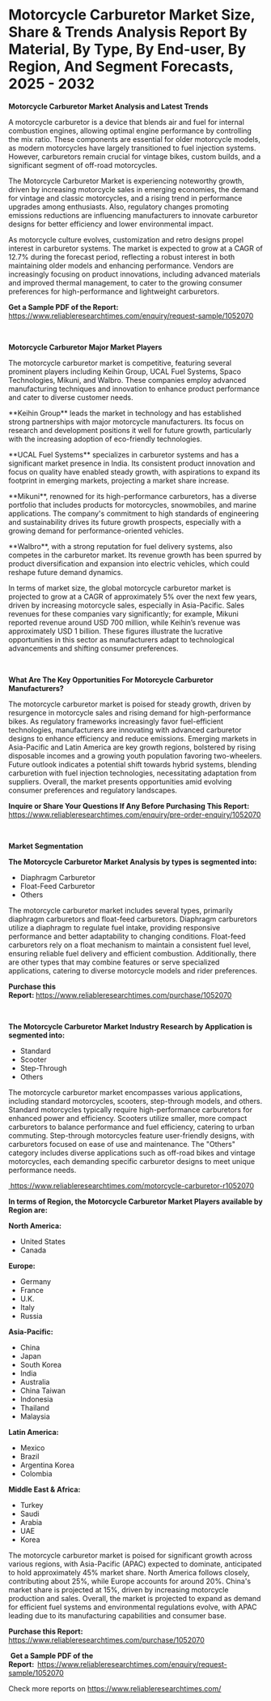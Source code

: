 <p><h1>Motorcycle Carburetor Market Size, Share & Trends Analysis Report By Material, By Type, By End-user, By Region, And Segment Forecasts, 2025 - 2032</h1></p><p><strong>Motorcycle Carburetor Market Analysis and Latest Trends</strong></p>
<p><p>A motorcycle carburetor is a device that blends air and fuel for internal combustion engines, allowing optimal engine performance by controlling the mix ratio. These components are essential for older motorcycle models, as modern motorcycles have largely transitioned to fuel injection systems. However, carburetors remain crucial for vintage bikes, custom builds, and a significant segment of off-road motorcycles.</p><p>The Motorcycle Carburetor Market is experiencing noteworthy growth, driven by increasing motorcycle sales in emerging economies, the demand for vintage and classic motorcycles, and a rising trend in performance upgrades among enthusiasts. Also, regulatory changes promoting emissions reductions are influencing manufacturers to innovate carburetor designs for better efficiency and lower environmental impact. </p><p>As motorcycle culture evolves, customization and retro designs propel interest in carburetor systems. The market is expected to grow at a CAGR of 12.7% during the forecast period, reflecting a robust interest in both maintaining older models and enhancing performance. Vendors are increasingly focusing on product innovations, including advanced materials and improved thermal management, to cater to the growing consumer preferences for high-performance and lightweight carburetors.</p></p>
<p><strong>Get a Sample PDF of the Report:&nbsp;</strong> <a href="https://www.reliableresearchtimes.com/enquiry/request-sample/1052070?utm_campaign=2891&utm_medium=2&utm_source=Github&utm_content=ia&utm_term=30032025&utm_id=motorcycle-carburetor">https://www.reliableresearchtimes.com/enquiry/request-sample/1052070</a></p>
<p>&nbsp;</p>
<p><strong>Motorcycle Carburetor Major Market Players</strong></p>
<p><p>The motorcycle carburetor market is competitive, featuring several prominent players including Keihin Group, UCAL Fuel Systems, Spaco Technologies, Mikuni, and Walbro. These companies employ advanced manufacturing techniques and innovation to enhance product performance and cater to diverse customer needs.</p><p>**Keihin Group** leads the market in technology and has established strong partnerships with major motorcycle manufacturers. Its focus on research and development positions it well for future growth, particularly with the increasing adoption of eco-friendly technologies.</p><p>**UCAL Fuel Systems** specializes in carburetor systems and has a significant market presence in India. Its consistent product innovation and focus on quality have enabled steady growth, with aspirations to expand its footprint in emerging markets, projecting a market share increase.</p><p>**Mikuni**, renowned for its high-performance carburetors, has a diverse portfolio that includes products for motorcycles, snowmobiles, and marine applications. The company's commitment to high standards of engineering and sustainability drives its future growth prospects, especially with a growing demand for performance-oriented vehicles.</p><p>**Walbro**, with a strong reputation for fuel delivery systems, also competes in the carburetor market. Its revenue growth has been spurred by product diversification and expansion into electric vehicles, which could reshape future demand dynamics.</p><p>In terms of market size, the global motorcycle carburetor market is projected to grow at a CAGR of approximately 5% over the next few years, driven by increasing motorcycle sales, especially in Asia-Pacific. Sales revenues for these companies vary significantly; for example, Mikuni reported revenue around USD 700 million, while Keihin’s revenue was approximately USD 1 billion. These figures illustrate the lucrative opportunities in this sector as manufacturers adapt to technological advancements and shifting consumer preferences.</p></p>
<p>&nbsp;</p>
<p><strong>What Are The Key Opportunities For Motorcycle Carburetor Manufacturers?</strong></p>
<p><p>The motorcycle carburetor market is poised for steady growth, driven by resurgence in motorcycle sales and rising demand for high-performance bikes. As regulatory frameworks increasingly favor fuel-efficient technologies, manufacturers are innovating with advanced carburetor designs to enhance efficiency and reduce emissions. Emerging markets in Asia-Pacific and Latin America are key growth regions, bolstered by rising disposable incomes and a growing youth population favoring two-wheelers. Future outlook indicates a potential shift towards hybrid systems, blending carburetion with fuel injection technologies, necessitating adaptation from suppliers. Overall, the market presents opportunities amid evolving consumer preferences and regulatory landscapes.</p></p>
<p><strong>Inquire or Share Your Questions If Any Before Purchasing This Report:</strong> <a href="https://www.reliableresearchtimes.com/enquiry/pre-order-enquiry/1052070?utm_campaign=2891&utm_medium=2&utm_source=Github&utm_content=ia&utm_term=30032025&utm_id=motorcycle-carburetor">https://www.reliableresearchtimes.com/enquiry/pre-order-enquiry/1052070</a></p>
<p>&nbsp;</p>
<p><strong>Market Segmentation</strong></p>
<p><strong>The Motorcycle Carburetor Market Analysis by types is segmented into:</strong></p>
<p><ul><li>Diaphragm Carburetor</li><li>Float-Feed Carburetor</li><li>Others</li></ul></p>
<p><p>The motorcycle carburetor market includes several types, primarily diaphragm carburetors and float-feed carburetors. Diaphragm carburetors utilize a diaphragm to regulate fuel intake, providing responsive performance and better adaptability to changing conditions. Float-feed carburetors rely on a float mechanism to maintain a consistent fuel level, ensuring reliable fuel delivery and efficient combustion. Additionally, there are other types that may combine features or serve specialized applications, catering to diverse motorcycle models and rider preferences.</p></p>
<p><strong>Purchase this Report:&nbsp;</strong><a href="https://www.reliableresearchtimes.com/purchase/1052070?utm_campaign=2891&utm_medium=2&utm_source=Github&utm_content=ia&utm_term=30032025&utm_id=motorcycle-carburetor">https://www.reliableresearchtimes.com/purchase/1052070</a></p>
<p>&nbsp;</p>
<p><strong>The Motorcycle Carburetor Market Industry Research by Application is segmented into:</strong></p>
<p><ul><li>Standard</li><li>Scooter</li><li>Step-Through</li><li>Others</li></ul></p>
<p><p>The motorcycle carburetor market encompasses various applications, including standard motorcycles, scooters, step-through models, and others. Standard motorcycles typically require high-performance carburetors for enhanced power and efficiency. Scooters utilize smaller, more compact carburetors to balance performance and fuel efficiency, catering to urban commuting. Step-through motorcycles feature user-friendly designs, with carburetors focused on ease of use and maintenance. The "Others" category includes diverse applications such as off-road bikes and vintage motorcycles, each demanding specific carburetor designs to meet unique performance needs.</p></p>
<p><a href="https://www.reliableresearchtimes.com/motorcycle-carburetor-r1052070?utm_campaign=2891&utm_medium=2&utm_source=Github&utm_content=ia&utm_term=30032025&utm_id=motorcycle-carburetor">&nbsp;https://www.reliableresearchtimes.com/motorcycle-carburetor-r1052070</a></p>
<p><strong>In terms of Region, the Motorcycle Carburetor Market Players available by Region are:</strong></p>
<p>
    <p> <strong> North America: </strong>
        <ul>
            <li>United States</li>
            <li>Canada</li>
        </ul>
        </p> 
    <p> <strong> Europe: </strong>
        <ul>
            <li>Germany</li>
            <li>France</li>
            <li>U.K.</li>
            <li>Italy</li>
            <li>Russia</li>
        </ul>
        </p> 
    <p> <strong> Asia-Pacific: </strong>
        <ul>
            <li>China</li>
            <li>Japan</li>
            <li>South Korea</li>
            <li>India</li>
            <li>Australia</li>
            <li>China Taiwan</li>
            <li>Indonesia</li>
            <li>Thailand</li>
            <li>Malaysia</li>
        </ul>
        </p> 
    <p> <strong> Latin America: </strong>
        <ul>
            <li>Mexico</li>
            <li>Brazil</li>
            <li>Argentina Korea</li>
            <li>Colombia</li>
        </ul>
        </p> 
    <p> <strong> Middle East & Africa: </strong>
        <ul>
            <li>Turkey</li>
            <li>Saudi</li>
            <li>Arabia</li>
            <li>UAE</li>
            <li>Korea</li>
        </ul>
    </p>
    </p>
<p><p>The motorcycle carburetor market is poised for significant growth across various regions, with Asia-Pacific (APAC) expected to dominate, anticipated to hold approximately 45% market share. North America follows closely, contributing about 25%, while Europe accounts for around 20%. China's market share is projected at 15%, driven by increasing motorcycle production and sales. Overall, the market is projected to expand as demand for efficient fuel systems and environmental regulations evolve, with APAC leading due to its manufacturing capabilities and consumer base.</p></p>
<p><strong>Purchase this Report: </strong><a href="https://www.reliableresearchtimes.com/purchase/1052070?utm_campaign=2891&utm_medium=2&utm_source=Github&utm_content=ia&utm_term=30032025&utm_id=motorcycle-carburetor">https://www.reliableresearchtimes.com/purchase/1052070</a></p>
<p>&nbsp;<strong>Get a Sample PDF of the Report:&nbsp;&nbsp;</strong><a href="https://www.reliableresearchtimes.com/enquiry/request-sample/1052070?utm_campaign=2891&utm_medium=2&utm_source=Github&utm_content=ia&utm_term=30032025&utm_id=motorcycle-carburetor">https://www.reliableresearchtimes.com/enquiry/request-sample/1052070</a></p>
<p><strong></strong></p>
<p>Check more reports on <a href="https://www.reliableresearchtimes.com/?utm_campaign=2891&utm_medium=2&utm_source=Github&utm_content=ia&utm_term=30032025&utm_id=motorcycle-carburetor">https://www.reliableresearchtimes.com/</a></p>